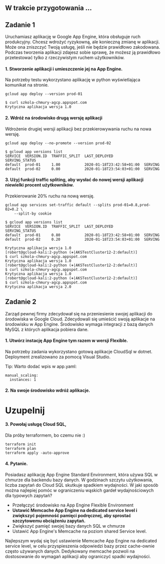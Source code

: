 ## W trakcie przygotowania ...

## Zadanie 1

Uruchamiasz aplikację w Google App Engine, która obsługuje ruch produkcyjny. Chcesz wdrożyć ryzykowną, ale konieczną zmianę w aplikacji. Może ona zniszczyć Twoją usługę, jeśli nie będzie prawidłowo zakodowana. Podczas tworzenia aplikacji zdajesz sobie sprawę, że możesz ją prawidłowo przetestować tylko z rzeczywistym ruchem użytkowników.



#### 1.  Stworzenie aplikacji i umieszczenie jej na App Engine.

Na potrzeby testu wykorzystano aplikację w python wyświetlająca komunikat na stronie.



```
gcloud app deploy --version prod-01
```



```
$ curl szkola-chmury-agcp.appspot.com
Krytyczna aplikacja wersja 1.0
```



#### 2. Wdróż na środowisko drugą wersję aplikacji 

Wdrożenie drugiej wersji aplikacji bez przekierowywania ruchu na nowa wersję.

```
gcloud app deploy --no-promote --version prod-02
```



```
$ gcloud app versions list
SERVICE  VERSION.ID  TRAFFIC_SPLIT  LAST_DEPLOYED              SERVING_STATUS
default  prod-01     1.00           2020-01-18T23:42:58+01:00  SERVING
default  prod-02     0.00           2020-01-18T23:54:03+01:00  SERVING

```



#### 3. Użyj funkcji traffic spliting, aby wysłać do nowej wersji aplikacji niewielki procent użytkowników.

Przekierowanie 20% ruchu na nową wersję.

```
gcloud app services set-traffic default --splits prod-01=0.8,prod-02=0.2 \
	--split-by cookie
```



```
$ gcloud app versions list
SERVICE  VERSION.ID  TRAFFIC_SPLIT  LAST_DEPLOYED              SERVING_STATUS
default  prod-01     0.80           2020-01-18T23:42:58+01:00  SERVING
default  prod-02     0.20           2020-01-18T23:54:03+01:00  SERVING
```

```
Krytyczna aplikacja wersja 1.0
[robert@gcloud-kali:2-python (⎈|AKSTestCluster12-2:default)]
$ curl szkola-chmury-agcp.appspot.com
Krytyczna aplikacja wersja 1.0
[robert@gcloud-kali:2-python (⎈|AKSTestCluster12-2:default)]
$ curl szkola-chmury-agcp.appspot.com
Krytyczna aplikacja wersja 1.0
[robert@gcloud-kali:2-python (⎈|AKSTestCluster12-2:default)]
$ curl szkola-chmury-agcp.appspot.com
Krytyczna aplikacja wersja 2.0
```
## Zadanie 2

Zarząd pewnej firmy zdecydował się na przeniesienie swojej aplikacji do środowiska w Google Cloud. Zdecydowali się umieścić swoją aplikacje na środowisku w App Engine. Środowisko wymaga integracji z bazą danych MySQL z których aplikacja pobiera dane.



#### 1. Utwórz instację App Engine tym razem w wersji Flexible.



Na potrzeby zadania wykorzystano gotową aplikacje CloudSql w dotnet. Deployment zrealizowano za pomocą Visual Studio.

Tip: Warto dodać wpis w app.yaml:

```manual_scaling:
manual_scaling:
  instances: 1
```



#### 2. Na swoje środowisko wdróż aplikacje.

# Uzupelnij



#### 3. Powołaj usługę Cloud SQL,

Dla próby terraformem, bo czemu nie :)

```
terraform init
terraform plan
terraform apply -auto-approve
```





#### 4. Pytanie.

Posiadasz aplikację App Engine Standard Environment, która używa SQL w chmurze dla backendu bazy danych. W godzinach szczytu użytkowania, liczba zapytań do Cloud SQL skutkuje spadkiem wydajności. W jaki sposób można najlepiej pomóc w ograniczeniu wąskich gardeł wydajnościowych dla typowych zapytań?

- Przełączyć środowisko na App Engine Flexible Environment
- **Ustawić Memcache App Engine na dedicated service level i zwiększyć pojemność pamięci podręcznej, aby sprostać szczytowemu obciążeniu zapytań.**
- Zwiększyć pamięć swojej bazy danych SQL w chmurze
- Ustawić App Engine's Memcache na poziom shared Service level.



Najlepszym wydaj się być ustawienie Memcache App Engine na dedicated service level, w celu przyspieszenia odpowiedzi bazy przez cache-ownie często używanych danych. Dedykowany memcache pozwoli na dostosowanie do wymagań aplikacji aby ograniczyć spadki wydajności.